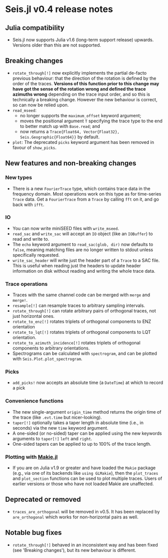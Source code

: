 # Seis.jl v0.4 release notes

## Julia compatibility
- Seis.jl now supports Julia v1.6 (long-term support release) upwards.
  Versions older than this are not supported.

## Breaking changes
- `rotate_through[!]` now explicitly implements the partial de-facto
  previous behaviour: that the direction of the rotation is defined
  by the order of the traces.
  **Versions of this function prior to this change may have got the
  sense of the rotation wrong and defined the trace azimuths wrong**
  depending on the trace input order,
  and so this is technically a breaking change.  However the new
  behaviour is correct, so can now be relied upon.
- `read_mseed`:
  - no longer supports the `maximum_offset` keyword argument;
  - moves the positional argument `T` specifying the trace type to the
    end to better match up with `Base.read`; and
  - now returns a `Trace{Float64, Vector{Float32}, Seis.Geographic{Float64}}`
    by default.
- `plot`: The deprecated `picks` keyword argument has been removed in
  favour of `show_picks`.

## New features and non-breaking changes
### New types
- There is a new `FourierTrace` type, which contains trace data
  in the frequency domain.  Most operations work on this type as for
  time-series `Trace` data.  Get a `FourierTrace` from a `Trace` by calling
  `fft` on it, and go back with `ifft`.
### IO
- You can now write miniSEED files with `write_mseed`.
- `read_sac` and `write_sac` will accept an `IO` object (like an
  `IOBuffer`) to read and write to.
- The `echo` keyword argument to `read_sac(glob, dir)` now defaults to
  `false`, meaning matching files are no longer written to stdout
  unless specifically requested.
- `write_sac_header` will write just the header part of a `Trace` to a
  SAC file.  This is useful when reading just the headers to update
  header information on disk without reading and writing the whole
  trace data.
### Trace operations
- Traces with the same channel code can be merged with `merge` and `merge!`.
- `resample[!]` can resample traces to arbitrary sampling intervals.
- `rotate_through[!]` can rotate arbitrary pairs of orthogonal traces,
  not just horizontal ones.
- `rotate_to_enz[!]` rotates triplets of orthogonal components to ENZ
  orientation
- `rotate_to_lqt[!]` rotates triplets of orthogonal components to
  LQT orientation.
- `rotate_to_azimuth_incidence[!]` rotates triplets of orthogonal components
  to arbitrary orientations.
- Spectrograms can be calculated with `spectrogram`, and can be plotted
  with `Seis.Plot.plot_spectrogram`.
### Picks
- `add_picks!` now accepts an absolute time (a `DateTime`) at which to
  record a pick
### Convenience functions
- The new single-argument `origin_time` method returns the origin time of
  the trace (like `.evt.time` but nicer-looking).
- `taper[!]` optionally takes a taper length in absolute time (i.e., in
  seconds) via the new `time` keyword argument.
- A one-sided (or no-sided) taper can be applied using the new keywords
  arguments to `taper[!]` `left` and `right`.
- One-sided tapers can be applied to up to 100% of the trace length.
### Plotting with [Makie.jl](https://docs.makie.org/stable)
- If you are on Julia v1.9 or greater and have loaded
  the `Makie` package (e.g., via one of its backends like `using GLMakie`),
  then the `plot_traces` and `plot_section` functions can be used to plot
  multiple traces.
  Users of earlier versions or those who have not loaded Makie are unaffected.

## Deprecated or removed
- `traces_are_orthogonal` will be removed in v0.5.  It has been replaced by
  `are_orthogonal` which works for non-horizontal pairs as well.

## Notable bug fixes
- `rotate_through[!]` behaved in an inconsistent way and has been fixed
  (see 'Breaking changes'), but its new behaviour is different.
